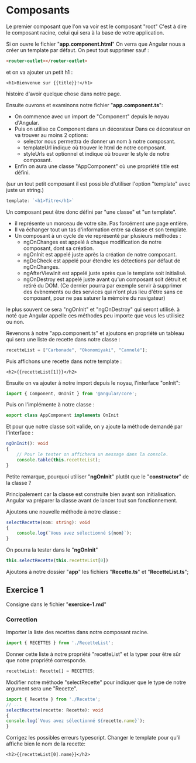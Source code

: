 # Composants #

Le premier composant que l'on va voir est le composant "root"
C'est à dire le composant racine, celui qui sera à la base de votre application.

Si on ouvre le fichier "**app.component.html**"
On verra que Angular nous a créer un template par défaut.
On peut tout supprimer sauf :

```html
<router-outlet></router-outlet>
```

et on va ajouter un petit h1 :

```twig
<h1>Bienvenue sur {{title}}!</h1>
```

histoire d'avoir quelque chose dans notre page.

Ensuite ouvrons et examinons notre fichier "**app.component.ts**":

- On commence avec un import de "Component" depuis le noyau d'Angular.
- Puis on utilise ce Component dans un décorateur
Dans ce décorateur on va trouver au moins 2 options:
  - selector nous permettra de donner un nom à notre composant.
  - templateUrl indique où trouver le html de notre composant.
  - styleUrls est optionnel et indique où trouver le style de notre composant.
- Enfin on aura une classe "AppComponent" où une propriété title est défini.

(sur un tout petit composant il est possible d'utiliser l'option "template" avec juste un string.)

```typescript
template: `<h1>Titre</h1>`
```

Un composant peut être donc défini par "une classe" et "un template".

- il représente un morceau de votre site. Pas forcément une page entière.
- Il va échanger tout un tas d'information entre sa classe et son template.
- Un composant à un cycle de vie représenté par plusieurs méthodes :
  - ngOnChanges est appelé à chaque modification de notre composant, dont sa création.
  - ngOnInit est appelé juste après la création de notre composant.
  - ngDoCheck est appelé pour étendre les détections par défaut de ngOnChanges.
  - ngAfterViewInit est appelé juste après que le template soit initialisé.
  - ngOnDestroy est appelé juste avant qu'un composant soit détruit et retiré du DOM.
(Ce dernier pourra par exemple servir à supprimer des évènements ou des services qui n'ont plus lieu d'être sans ce composant, pour ne pas saturer la mémoire du navigateur)

le plus souvent ce sera "ngOnInit" et "ngOnDestroy" qui seront utilisé.
à noté que Angular appelle ces méthodes peu importe que vous les utilisiez ou non.

Revenons à notre "app.component.ts" et ajoutons en propriété un tableau qui sera une liste de recette dans notre classe :

```typescript
recetteList = ["Carbonade", "Okonomiyaki", "Cannelé"];
```

Puis affichons une recette dans notre template :

```twig
<h2>{{recetteList[1]}}</h2>
```

Ensuite on va ajouter à notre import depuis le noyau, l'interface "onInit":

```typescript
import { Component, OnInit } from '@angular/core';
```

Puis on l'implémente à notre classe :

```typescript
export class AppComponent implements OnInit
```

Et pour que notre classe soit valide, on y ajoute la méthode demandé par l'interface :

```typescript
ngOnInit(): void
{
    // Pour le tester on affichera un message dans la console.
    console.table(this.recetteList);
}
```

Petite remarque, pourquoi utiliser "**ngOnInit**" plutôt que le "**constructor**" de la classe ?

Principalement car la classe est construite bien avant son initialisation. Angular va préparer la classe avant de lancer tout son fonctionnement.

Ajoutons une nouvelle méthode à notre classe :

```typescript
selectRecette(nom: string): void
{
    console.log(`Vous avez sélectionné ${nom}`);    
}
```

On pourra la tester dans le "**ngOnInit**"

```typescript
this.selectRecette(this.recetteList[0])
```

Ajoutons à notre dossier "**app**" les fichiers "**Recette.ts**" et "**RecetteList.ts**";

## Exercice 1 ##

Consigne dans le fichier "**exercice-1.md**"

### Correction ###

Importer la liste des recettes dans notre composant racine.

```typescript
import { RECETTES } from './RecetteList';
```

Donner cette liste à notre propriété "recetteList" et la typer pour être sûr que notre propriété corresponde.

```typescript
recetteList: Recette[] = RECETTES;
```

Modifier notre méthode "selectRecette" pour indiquer que le type de notre argument sera une "Recette".

```typescript
import { Recette } from './Recette';
// ...
selectRecette(recette: Recette): void
{
console.log(`Vous avez sélectionné ${recette.name}`);
}
```

Corrigez les possibles erreurs typescript.
Changer le template pour qu'il affiche bien le nom de la recette:

```twig
<h2>{{recetteList[0].name}}</h2>
```
